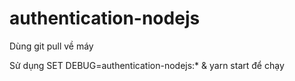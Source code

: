 # authentication-nodejs

Dùng git pull về máy

Sử dụng SET DEBUG=authentication-nodejs:* & yarn start để chạy
